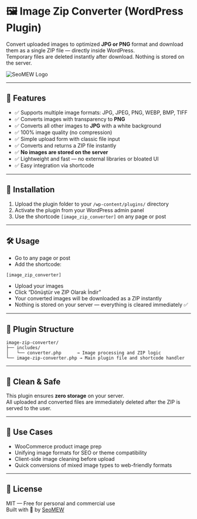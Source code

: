
# 🖼️ Image Zip Converter (WordPress Plugin)

Convert uploaded images to optimized **JPG or PNG** format and download them as a single ZIP file — directly inside WordPress.  
Temporary files are deleted instantly after download. Nothing is stored on the server.

![SeoMEW Logo](indir.png)

---

## 🚀 Features

- ✅ Supports multiple image formats: JPG, JPEG, PNG, WEBP, BMP, TIFF
- ✅ Converts images with transparency to **PNG**
- ✅ Converts all other images to **JPG** with a white background
- ✅ 100% image quality (no compression)
- ✅ Simple upload form with classic file input
- ✅ Converts and returns a ZIP file instantly
- ✅ **No images are stored on the server**
- ✅ Lightweight and fast — no external libraries or bloated UI
- ✅ Easy integration via shortcode

---

## 🔧 Installation

1. Upload the plugin folder to your `/wp-content/plugins/` directory  
2. Activate the plugin from your WordPress admin panel  
3. Use the shortcode `[image_zip_converter]` on any page or post

---

## 🛠️ Usage

- Go to any page or post  
- Add the shortcode:

```text
[image_zip_converter]
```

- Upload your images  
- Click “Dönüştür ve ZIP Olarak İndir”  
- Your converted images will be downloaded as a ZIP instantly  
- Nothing is stored on your server — everything is cleared immediately ✅

---

## 📁 Plugin Structure

```
image-zip-converter/
├── includes/
│   └── converter.php      → Image processing and ZIP logic
└── image-zip-converter.php → Main plugin file and shortcode handler
```

---

## 🧼 Clean & Safe

This plugin ensures **zero storage** on your server.  
All uploaded and converted files are immediately deleted after the ZIP is served to the user.

---

## 💼 Use Cases

- WooCommerce product image prep
- Unifying image formats for SEO or theme compatibility
- Client-side image cleaning before upload
- Quick conversions of mixed image types to web-friendly formats

---

## 📄 License

MIT — Free for personal and commercial use  
Built with 💙 by [SeoMEW](https://seomew.com.tr)
